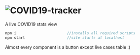 # ![COVID19-tracker](http://www.laxminagln.me/COVID19-tracker/)
A live COVID19 stats view
```javascript
npm i                       //installs all required scripts
npm start                   //site starts at localhost
```
Almost every component is a button except live cases table :)
